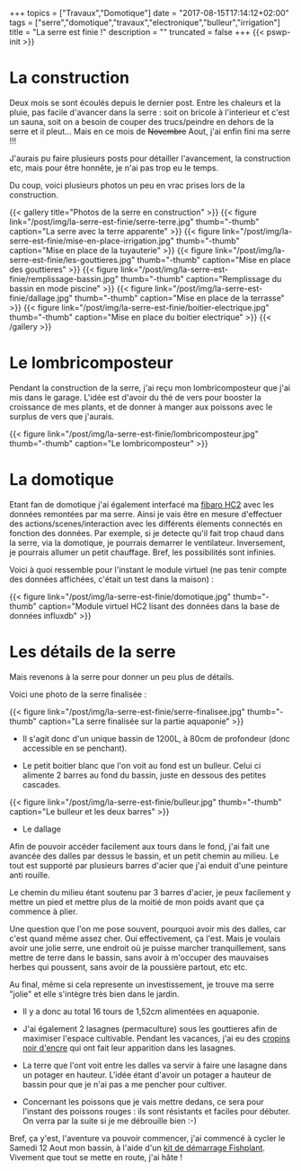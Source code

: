 +++
topics = ["Travaux","Domotique"]
date = "2017-08-15T17:14:12+02:00"
tags = ["serre","domotique","travaux","electronique","bulleur","irrigation"]
title = "La serre est finie !"
description = ""
truncated = false
+++
{{< pswp-init >}}

# La construction
Deux mois se sont écoulés depuis le dernier post. Entre les chaleurs et la pluie, pas facile d'avancer dans la serre : soit on bricole à l'interieur et c'est un sauna, soit on a besoin de couper des trucs/peindre en dehors de la serre et il pleut...
Mais en ce mois de ~~Novembre~~ Aout, j'ai enfin fini ma serre !!!

J'aurais pu faire plusieurs posts pour détailler l'avancement, la construction etc, mais pour être honnête, je n'ai pas trop eu le temps.

Du coup, voici plusieurs photos un peu en vrac prises lors de la construction.

{{< gallery title="Photos de la serre en construction" >}}
{{< figure link="/post/img/la-serre-est-finie/serre-terre.jpg" thumb="-thumb" caption="La serre avec la terre apparente" >}}
{{< figure link="/post/img/la-serre-est-finie/mise-en-place-irrigation.jpg" thumb="-thumb" caption="Mise en place de la tuyauterie" >}}
{{< figure link="/post/img/la-serre-est-finie/les-gouttieres.jpg" thumb="-thumb" caption="Mise en place des gouttieres" >}}
{{< figure link="/post/img/la-serre-est-finie/remplissage-bassin.jpg" thumb="-thumb" caption="Remplissage du bassin en mode piscine" >}}
{{< figure link="/post/img/la-serre-est-finie/dallage.jpg" thumb="-thumb" caption="Mise en place de la terrasse" >}}
{{< figure link="/post/img/la-serre-est-finie/boitier-electrique.jpg" thumb="-thumb" caption="Mise en place du boitier electrique" >}}
{{< /gallery >}}


# Le lombricomposteur

Pendant la construction de la serre, j'ai reçu mon lombricomposteur que j'ai mis dans le garage. L'idée est d'avoir du thé de vers pour booster la croissance de mes plants, et de donner à manger aux poissons avec le surplus de vers que j'aurais.

{{< figure link="/post/img/la-serre-est-finie/lombricomposteur.jpg" thumb="-thumb" caption="Le lombricomposteur" >}}


# La domotique
Etant fan de domotique j'ai également interfacé ma [fibaro HC2](https://www.fibaro.com/fr/) avec les données remontées par ma serre. Ainsi je vais être en mesure d'effectuer des actions/scenes/interaction avec les différents élements connectés en fonction des données.
Par exemple, si je detecte qu'il fait trop chaud dans la serre, via la domotique, je pourrais demarrer le ventilateur. Inversement, je pourrais allumer un petit chauffage. Bref, les possibilités sont infinies.

Voici à quoi ressemble pour l'instant le module virtuel (ne pas tenir compte des données affichées, c'était un test dans la maison) :

{{< figure link="/post/img/la-serre-est-finie/domotique.jpg" thumb="-thumb" caption="Module virtuel HC2 lisant des données dans la base de données influxdb" >}}


# Les détails de la serre
Mais revenons à la serre pour donner un peu plus de détails.

Voici une photo de la serre finalisée :

{{< figure link="/post/img/la-serre-est-finie/serre-finalisee.jpg" thumb="-thumb" caption="La serre finalisée sur la partie aquaponie" >}}

* Il s'agit donc d'un unique bassin de 1200L, à 80cm de profondeur (donc accessible en se penchant).

* Le petit boitier blanc que l'on voit au fond est un bulleur. Celui ci alimente 2 barres au fond du bassin, juste en dessous des petites cascades.

{{< figure link="/post/img/la-serre-est-finie/bulleur.jpg" thumb="-thumb" caption="Le bulleur et les deux barres" >}}

* Le dallage

Afin de pouvoir accéder facilement aux tours dans le fond, j'ai fait une avancée des dalles par dessus le bassin, et un petit chemin au milieu. Le tout est supporté par plusieurs barres d'acier que j'ai enduit d'une peinture anti rouille.

Le chemin du milieu étant soutenu par 3 barres d'acier, je peux facilement y mettre un pied et mettre plus de la moitié de mon poids avant que ça commence à plier.

Une question que l'on me pose souvent, pourquoi avoir mis des dalles, car c'est quand même assez cher. Oui effectivement, ça l'est. Mais je voulais avoir une jolie serre, une endroit où je puisse marcher tranquillement, sans mettre de terre dans le bassin, sans avoir à m'occuper des mauvaises herbes qui poussent, sans avoir de la poussière partout, etc etc.

Au final, même si cela represente un investissement, je trouve ma serre "jolie" et elle s'intègre très bien dans le jardin.


* Il y a donc au total 16 tours de 1,52cm alimentées en aquaponie.

* J'ai également 2 lasagnes (permaculture) sous les gouttieres afin de maximiser l'espace cultivable.
Pendant les vacances, j'ai eu des [cropins noir d'encre](https://fr.wikipedia.org/wiki/Coprin_noir_d%27encre) qui ont fait leur apparition dans les lasagnes.

* La terre que l'ont voit entre les dalles va servir à faire une lasagne dans un potager en hauteur. L'idée étant d'avoir un potager a hauteur de bassin pour que je n'ai pas a me pencher pour cultiver.

* Concernant les poissons que je vais mettre dedans, ce sera pour l'instant des poissons rouges : ils sont résistants et faciles pour débuter. On verra par la suite si je me débrouille bien :-)


Bref, ça y'est, l'aventure va pouvoir commencer, j'ai commencé à cycler le Samedi 12 Aout mon bassin, à l'aide d'un [kit de démarrage Fishplant](http://www.boutiqueaquaponie.com/boutique/kit-demarrage-fishplant-bacteries-nourriture-bacteries/). Vivement que tout se mette en route, j'ai hâte !
